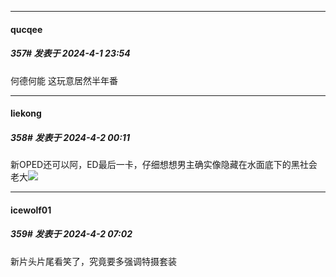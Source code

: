 ﻿
*****

####  qucqee  
##### 357#       发表于 2024-4-1 23:54

何德何能 这玩意居然半年番


*****

####  liekong  
##### 358#       发表于 2024-4-2 00:11

新OPED还可以阿，ED最后一卡，仔细想想男主确实像隐藏在水面底下的黑社会老大<img src="https://static.saraba1st.com/image/smiley/face2017/066.png" referrerpolicy="no-referrer">


*****

####  icewolf01  
##### 359#       发表于 2024-4-2 07:02

新片头片尾看笑了，究竟要多强调特摄套装

